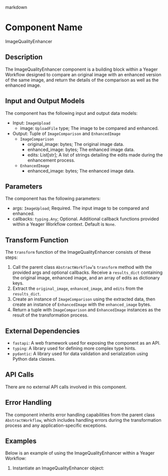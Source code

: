 markdown
# Component Name
ImageQualityEnhancer

## Description
The ImageQualityEnhancer component is a building block within a Yeager Workflow designed to compare an original image with an enhanced version of the same image, and return the details of the comparison as well as the enhanced image.

## Input and Output Models
The component has the following input and output data models:
- Input: `ImageUpload`
  - image: `UploadFile` type; The image to be compared and enhanced.
- Output: Tuple of `ImageComparison` and `EnhancedImage`
  - `ImageComparison`
    - original_image: bytes; The original image data.
    - enhanced_image: bytes; The enhanced image data.
    - edits: List[str]; A list of strings detailing the edits made during the enhancement process.
  - `EnhancedImage`
    - enhanced_image: bytes; The enhanced image data.

## Parameters
The component has the following parameters:
- args: `ImageUpload`; Required. The input image to be compared and enhanced.
- callbacks: `typing.Any`; Optional. Additional callback functions provided within a Yeager Workflow context. Default is `None`.

## Transform Function
The `transform` function of the ImageQualityEnhancer consists of these steps:
1. Call the parent class `AbstractWorkflow`'s `transform` method with the provided args and optional callbacks. Receive a `results_dict` containing the original image, enhanced image, and an array of edits as dictionary keys.
2. Extract the `original_image`, `enhanced_image`, and `edits` from the `results_dict`.
3. Create an instance of `ImageComparison` using the extracted data, then create an instance of `EnhancedImage` with the `enhanced_image` bytes.
4. Return a tuple with `ImageComparison` and `EnhancedImage` instances as the result of the transformation process.

## External Dependencies
- `fastapi`: A web framework used for exposing the component as an API.
- `typing`: A library used for defining more complex type hints.
- `pydantic`: A library used for data validation and serialization using Python data classes.

## API Calls
There are no external API calls involved in this component.

## Error Handling
The component inherits error handling capabilities from the parent class `AbstractWorkflow`, which includes handling errors during the transformation process and any application-specific exceptions.

## Examples

Below is an example of using the ImageQualityEnhancer within a Yeager Workflow:

1. Instantiate an ImageQualityEnhancer object:

